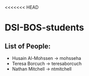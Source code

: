 <<<<<<< HEAD
# DSI-BOS-students


## List of People:
- Husain Al-Mohssen -> mohsseha
- Teresa Borcuch -> teresaborcuch
- Nathan Mitchell -> ntmitchell
